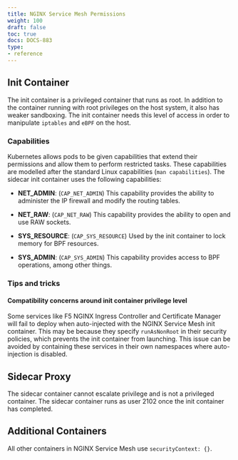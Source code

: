 ```yaml
---
title: NGINX Service Mesh Permissions
weight: 100
draft: false
toc: true
docs: DOCS-883
type:
- reference
---
```


## Init Container
The init container is a privileged container that runs as root. In addition to the container running with root privileges on the host system, it also has weaker sandboxing. The init container needs this level of access in order to manipulate `iptables` and `eBPF` on the host.

### Capabilities
Kubernetes allows pods to be given capabilities that extend their permissions and allow them to perform restricted tasks. These capabilities are modelled after the standard Linux capabilities (`man capabilities`). The sidecar init container uses the following capabilities:

- **NET_ADMIN**: (`CAP_NET_ADMIN`) This capability provides the ability to administer the IP firewall and modify the routing tables.

- **NET_RAW**: (`CAP_NET_RAW`) This capability provides the ability to open and use RAW sockets.

- **SYS_RESOURCE**: (`CAP_SYS_RESOURCE`) Used by the init container to lock memory for BPF resources.

- **SYS_ADMIN**: (`CAP_SYS_ADMIN`) This capability provides access to BPF operations, among other things.

### Tips and tricks
#### Compatibility concerns around init container privilege level
Some services like F5 NGINX Ingress Controller and Certificate Manager will fail to deploy when auto-injected with the NGINX Service Mesh init container. This may be because they specify `runAsNonRoot` in their security policies, which prevents the init container from launching. This issue can be avoided by containing these services in their own namespaces where auto-injection is disabled.

## Sidecar Proxy
The sidecar container cannot escalate privilege and is not a privileged container. The sidecar container runs as user 2102 once the init container has completed.

## Additional Containers
All other containers in NGINX Service Mesh use `securityContext: {}`.
